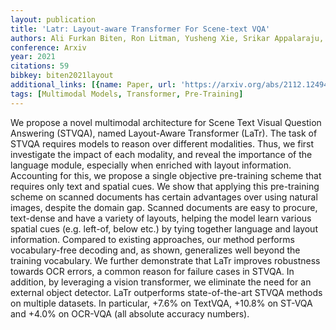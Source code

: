 ```yaml
---
layout: publication
title: 'Latr: Layout-aware Transformer For Scene-text VQA'
authors: Ali Furkan Biten, Ron Litman, Yusheng Xie, Srikar Appalaraju, R. Manmatha
conference: Arxiv
year: 2021
citations: 59
bibkey: biten2021layout
additional_links: [{name: Paper, url: 'https://arxiv.org/abs/2112.12494'}]
tags: [Multimodal Models, Transformer, Pre-Training]
---
```

We propose a novel multimodal architecture for Scene Text Visual Question
Answering (STVQA), named Layout-Aware Transformer (LaTr). The task of STVQA
requires models to reason over different modalities. Thus, we first investigate
the impact of each modality, and reveal the importance of the language module,
especially when enriched with layout information. Accounting for this, we
propose a single objective pre-training scheme that requires only text and
spatial cues. We show that applying this pre-training scheme on scanned
documents has certain advantages over using natural images, despite the domain
gap. Scanned documents are easy to procure, text-dense and have a variety of
layouts, helping the model learn various spatial cues (e.g. left-of, below
etc.) by tying together language and layout information. Compared to existing
approaches, our method performs vocabulary-free decoding and, as shown,
generalizes well beyond the training vocabulary. We further demonstrate that
LaTr improves robustness towards OCR errors, a common reason for failure cases
in STVQA. In addition, by leveraging a vision transformer, we eliminate the
need for an external object detector. LaTr outperforms state-of-the-art STVQA
methods on multiple datasets. In particular, +7.6% on TextVQA, +10.8% on ST-VQA
and +4.0% on OCR-VQA (all absolute accuracy numbers).